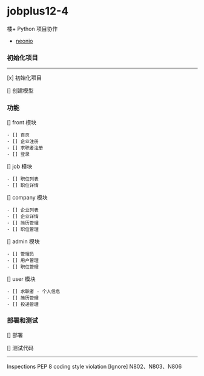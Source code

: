 # jobplus12-4
楼+ Python 项目协作

* [neonio](https://github.com/neonio)

### 初始化项目
---
[x] 初始化项目

[] 创建模型
    

### 功能
[] front 模块

    - [] 首页
    - [] 企业注册
    - [] 求职者注册
    - [] 登录

[] job 模块

    - [] 职位列表
    - [] 职位详情

[] company 模块

    - [] 企业列表
    - [] 企业详情
    - [] 简历管理
    - [] 职位管理
    

[] admin 模块

    - [] 管理员
    - [] 用户管理
    - [] 职位管理

[] user 模块

    - [] 求职者 - 个人信息
    - [] 简历管理
    - [] 投递管理
    


### 部署和测试

[] 部署

[] 测试代码

---
Inspections
PEP 8 coding style violation
[Ignore] N802、N803、N806